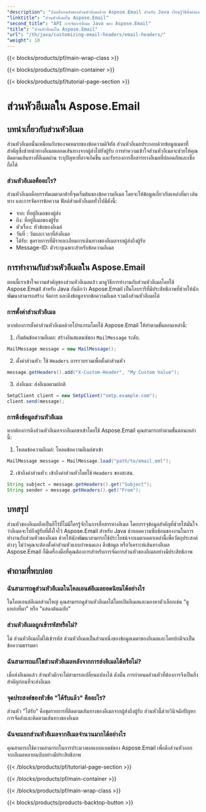 ```yaml
---
"description": "ปลดล็อกพลังของส่วนหัวอีเมลด้วย Aspose.Email สำหรับ Java เรียนรู้วิธีตั้งค่าและดึงส่วนหัวอีเมลได้อย่างง่ายดาย"
"linktitle": "ส่วนหัวอีเมลใน Aspose.Email"
"second_title": "API การจัดการอีเมล Java ของ Aspose.Email"
"title": "ส่วนหัวอีเมลใน Aspose.Email"
"url": "/th/java/customizing-email-headers/email-headers/"
"weight": 10
---
```


{{< blocks/products/pf/main-wrap-class >}}

{{< blocks/products/pf/main-container >}}

{{< blocks/products/pf/tutorial-page-section >}}

# ส่วนหัวอีเมลใน Aspose.Email


## บทนำเกี่ยวกับส่วนหัวอีเมล

ส่วนหัวอีเมลนั้นเหมือนกับซองจดหมายของข้อความดิจิทัล ส่วนหัวอีเมลประกอบด้วยข้อมูลเมตาที่สำคัญซึ่งช่วยนำทางอีเมลตลอดเส้นทางจากผู้ส่งไปยังผู้รับ การทำความเข้าใจส่วนหัวอีเมลจะช่วยให้คุณติดตามเส้นทางที่อีเมลผ่าน ระบุปัญหาที่อาจเกิดขึ้น และรับรองการสื่อสารทางอีเมลที่ปลอดภัยและเชื่อถือได้

### ส่วนหัวอีเมลคืออะไร?

ส่วนหัวอีเมลคือบรรทัดเมตาดาต้าที่จุดเริ่มต้นของข้อความอีเมล โดยจะให้ข้อมูลเกี่ยวกับแหล่งที่มา เส้นทาง และการจัดการข้อความ ฟิลด์ส่วนหัวอีเมลทั่วไปมีดังนี้:

- จาก: ที่อยู่อีเมลของผู้ส่ง
- ถึง: ที่อยู่อีเมลของผู้รับ
- หัวเรื่อง: หัวข้อของอีเมล์
- วันที่ : วันและเวลาที่ส่งอีเมล
- ได้รับ: ชุดรายการที่มีรายละเอียดการเดินทางของอีเมลจากผู้ส่งถึงผู้รับ
- Message-ID: ตัวระบุเฉพาะสำหรับข้อความอีเมล

## การทำงานกับส่วนหัวอีเมลใน Aspose.Email

ตอนนี้เราเข้าใจความสำคัญของส่วนหัวอีเมลแล้ว มาดูวิธีการทำงานกับส่วนหัวอีเมลโดยใช้ Aspose.Email สำหรับ Java กันดีกว่า Aspose.Email เป็นไลบรารีที่มีประสิทธิภาพที่ช่วยให้นักพัฒนาสามารถสร้าง จัดการ และดึงข้อมูลจากข้อความอีเมล รวมถึงส่วนหัวอีเมลได้

### การตั้งค่าส่วนหัวอีเมล

หากต้องการตั้งค่าส่วนหัวอีเมลด้วยโปรแกรมโดยใช้ Aspose.Email ให้ทำตามขั้นตอนเหล่านี้:

1. เริ่มต้นข้อความอีเมล: สร้างอินสแตนซ์ของ `MailMessage` ระดับ.

```java
MailMessage message = new MailMessage();
```

2. ตั้งค่าส่วนหัว: ใช้ `Headers` การรวบรวมเพื่อตั้งค่าส่วนหัว

```java
message.getHeaders().add("X-Custom-Header", "My Custom Value");
```

3. ส่งอีเมล: ส่งอีเมลตามปกติ

```java
SmtpClient client = new SmtpClient("smtp.example.com");
client.send(message);
```

### การดึงข้อมูลส่วนหัวอีเมล

หากต้องการดึงส่วนหัวอีเมลจากอีเมลขาเข้าโดยใช้ Aspose.Email คุณสามารถทำตามขั้นตอนเหล่านี้:

1. โหลดข้อความอีเมล์: โหลดข้อความอีเมล์ขาเข้า

```java
MailMessage message = MailMessage.load("path/to/email.eml");
```

2. เข้าถึงค่าส่วนหัว: เข้าถึงค่าส่วนหัวโดยใช้ `Headers` ของสะสม.

```java
String subject = message.getHeaders().get("Subject");
String sender = message.getHeaders().get("From");
```

## บทสรุป

ส่วนหัวของอีเมลถือเป็นฮีโร่ที่ไม่มีใครรู้จักในการสื่อสารทางอีเมล โดยบรรจุข้อมูลสำคัญที่ช่วยให้มั่นใจว่าอีเมลจะไปถึงผู้รับที่ตั้งใจไว้ Aspose.Email สำหรับ Java ช่วยลดความซับซ้อนของงานในการทำงานกับส่วนหัวของอีเมล ช่วยให้นักพัฒนาสามารถใช้ประโยชน์จากเมตาเดตาเหล่านี้เพื่อวัตถุประสงค์ต่างๆ ไม่ว่าคุณจะต้องตั้งค่าส่วนหัวแบบกำหนดเอง ดึงข้อมูล หรือวิเคราะห์เส้นทางอีเมล Aspose.Email ก็มีเครื่องมือที่คุณต้องการสำหรับการจัดการส่วนหัวของอีเมลอย่างมีประสิทธิภาพ

## คำถามที่พบบ่อย

### ฉันสามารถดูส่วนหัวอีเมลในไคลเอนต์อีเมลยอดนิยมได้อย่างไร

ในไคลเอนต์อีเมลส่วนใหญ่ คุณสามารถดูส่วนหัวอีเมลได้โดยเปิดอีเมลและมองหาตัวเลือกเช่น "ดูแหล่งที่มา" หรือ "แสดงต้นฉบับ"

### ส่วนหัวอีเมลถูกเข้ารหัสหรือไม่?

ไม่ ส่วนหัวอีเมลไม่ได้เข้ารหัส ส่วนหัวอีเมลเป็นส่วนหนึ่งของข้อมูลเมตาของอีเมลและโดยปกติจะเป็นข้อความธรรมดา

### ฉันสามารถแก้ไขส่วนหัวอีเมลหลังจากการส่งอีเมลได้หรือไม่?

เมื่อส่งอีเมลแล้ว ส่วนหัวมักจะไม่สามารถเปลี่ยนแปลงได้ ดังนั้น การกำหนดส่วนหัวที่ต้องการจึงเป็นสิ่งสำคัญก่อนที่จะส่งอีเมล

### จุดประสงค์ของหัวข้อ "ได้รับแล้ว" คืออะไร?

ส่วนหัว "ได้รับ" คือชุดรายการที่ติดตามเส้นทางของอีเมลจากผู้ส่งถึงผู้รับ ส่วนหัวนี้ช่วยวินิจฉัยปัญหาการจัดส่งและติดตามเส้นทางของอีเมล

### ฉันจะแยกส่วนหัวอีเมลจากอีเมลจำนวนมากได้อย่างไร

คุณสามารถใช้ความสามารถในการประมวลผลแบบแบตช์ของ Aspose.Email เพื่อดึงส่วนหัวออกจากอีเมลหลายฉบับอย่างมีประสิทธิภาพ

{{< /blocks/products/pf/tutorial-page-section >}}

{{< /blocks/products/pf/main-container >}}

{{< /blocks/products/pf/main-wrap-class >}}

{{< blocks/products/products-backtop-button >}}